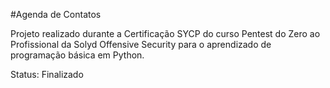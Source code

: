 #Agenda de Contatos

Projeto realizado durante a Certificação SYCP do curso Pentest do Zero ao Profissional da Solyd Offensive Security para o aprendizado de programação básica em Python.

Status: Finalizado
